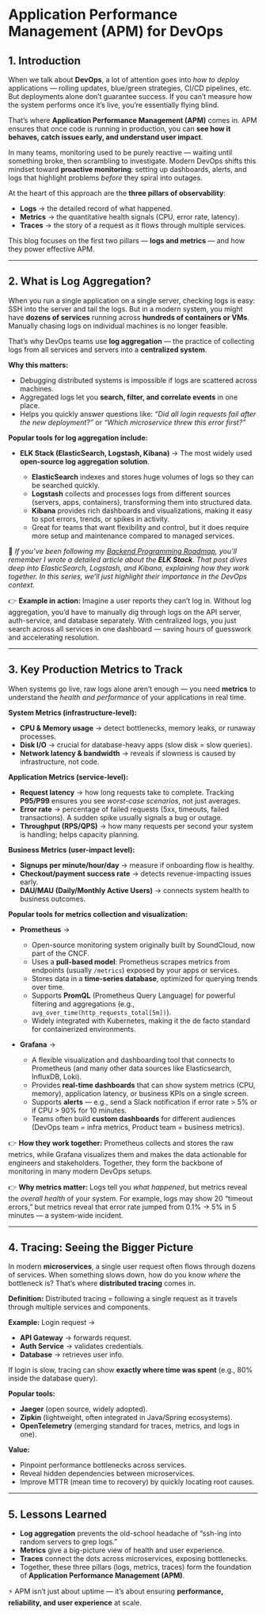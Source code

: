 # Application Performance Management (APM) for DevOps

## 1. Introduction

When we talk about **DevOps**, a lot of attention goes into *how to deploy* applications — rolling updates, blue/green strategies, CI/CD pipelines, etc. But deployments alone don’t guarantee success. If you can’t measure how the system performs once it’s live, you’re essentially flying blind.

That’s where **Application Performance Management (APM)** comes in. APM ensures that once code is running in production, you can **see how it behaves, catch issues early, and understand user impact**.

In many teams, monitoring used to be purely reactive — waiting until something broke, then scrambling to investigate. Modern DevOps shifts this mindset toward **proactive monitoring**: setting up dashboards, alerts, and logs that highlight problems *before* they spiral into outages.

At the heart of this approach are the **three pillars of observability**:

* **Logs** → the detailed record of what happened.
* **Metrics** → the quantitative health signals (CPU, error rate, latency).
* **Traces** → the story of a request as it flows through multiple services.

This blog focuses on the first two pillars — **logs and metrics** — and how they power effective APM.

---

## 2. What is Log Aggregation?

When you run a single application on a single server, checking logs is easy: SSH into the server and tail the logs. But in a modern system, you might have **dozens of services** running across **hundreds of containers or VMs**. Manually chasing logs on individual machines is no longer feasible.

That’s why DevOps teams use **log aggregation** — the practice of collecting logs from all services and servers into a **centralized system**.

**Why this matters:**

* Debugging distributed systems is impossible if logs are scattered across machines.
* Aggregated logs let you **search, filter, and correlate events** in one place.
* Helps you quickly answer questions like: *“Did all login requests fail after the new deployment?”* or *“Which microservice threw this error first?”*

**Popular tools for log aggregation include:**

* **ELK Stack (ElasticSearch, Logstash, Kibana)** → The most widely used **open-source log aggregation solution**.

  * **ElasticSearch** indexes and stores huge volumes of logs so they can be searched quickly.
  * **Logstash** collects and processes logs from different sources (servers, apps, containers), transforming them into structured data.
  * **Kibana** provides rich dashboards and visualizations, making it easy to spot errors, trends, or spikes in activity.
  * Great for teams that want flexibility and control, but it does require more setup and maintenance compared to managed services.

📌 *If you’ve been following my [Backend Programming Roadmap](../Roadmap_Backend/16_ElasticSearch_Kibana.md), you’ll remember I wrote a detailed article about the **ELK Stack**. That post dives deep into ElasticSearch, Logstash, and Kibana, explaining how they work together. In this series, we’ll just highlight their importance in the DevOps context.*

👉 **Example in action:** Imagine a user reports they can’t log in. Without log aggregation, you’d have to manually dig through logs on the API server, auth-service, and database separately. With centralized logs, you just search across all services in one dashboard — saving hours of guesswork and accelerating resolution.

---

## 3. Key Production Metrics to Track

When systems go live, raw logs alone aren’t enough — you need **metrics** to understand the *health and performance* of your applications in real time.

**System Metrics (infrastructure-level):**

* **CPU & Memory usage** → detect bottlenecks, memory leaks, or runaway processes.
* **Disk I/O** → crucial for database-heavy apps (slow disk = slow queries).
* **Network latency & bandwidth** → reveals if slowness is caused by infrastructure, not code.

**Application Metrics (service-level):**

* **Request latency** → how long requests take to complete. Tracking **P95/P99** ensures you see *worst-case scenarios*, not just averages.
* **Error rate** → percentage of failed requests (5xx, timeouts, failed transactions). A sudden spike usually signals a bug or outage.
* **Throughput (RPS/QPS)** → how many requests per second your system is handling; helps capacity planning.

**Business Metrics (user-impact level):**

* **Signups per minute/hour/day** → measure if onboarding flow is healthy.
* **Checkout/payment success rate** → detects revenue-impacting issues early.
* **DAU/MAU (Daily/Monthly Active Users)** → connects system health to business outcomes.

**Popular tools for metrics collection and visualization:**

* **Prometheus** →

  * Open-source monitoring system originally built by SoundCloud, now part of the CNCF.
  * Uses a **pull-based model**: Prometheus scrapes metrics from endpoints (usually `/metrics`) exposed by your apps or services.
  * Stores data in a **time-series database**, optimized for querying trends over time.
  * Supports **PromQL** (Prometheus Query Language) for powerful filtering and aggregations (e.g., `avg_over_time(http_requests_total[5m])`).
  * Widely integrated with Kubernetes, making it the de facto standard for containerized environments.

* **Grafana** →

  * A flexible visualization and dashboarding tool that connects to Prometheus (and many other data sources like Elasticsearch, InfluxDB, Loki).
  * Provides **real-time dashboards** that can show system metrics (CPU, memory), application latency, or business KPIs on a single screen.
  * Supports **alerts** — e.g., send a Slack notification if error rate > 5% or if CPU > 90% for 10 minutes.
  * Teams often build **custom dashboards** for different audiences (DevOps team = infra metrics, Product team = business metrics).

👉 **How they work together:** Prometheus collects and stores the raw metrics, while Grafana visualizes them and makes the data actionable for engineers and stakeholders. Together, they form the backbone of monitoring in many modern DevOps setups.

👉 **Why metrics matter:** Logs tell you *what happened*, but metrics reveal the *overall health* of your system. For example, logs may show 20 “timeout errors,” but metrics reveal that error rate jumped from 0.1% → 5% in 5 minutes — a system-wide incident.

---

## 4. Tracing: Seeing the Bigger Picture

In modern **microservices**, a single user request often flows through dozens of services. When something slows down, how do you know *where* the bottleneck is? That’s where **distributed tracing** comes in.

**Definition:**
Distributed tracing = following a single request as it travels through multiple services and components.

**Example:**
Login request →

* **API Gateway** → forwards request.
* **Auth Service** → validates credentials.
* **Database** → retrieves user info.

If login is slow, tracing can show **exactly where time was spent** (e.g., 80% inside the database query).

**Popular tools:**

* **Jaeger** (open source, widely adopted).
* **Zipkin** (lightweight, often integrated in Java/Spring ecosystems).
* **OpenTelemetry** (emerging standard for traces, metrics, and logs in one).

**Value:**

* Pinpoint performance bottlenecks across services.
* Reveal hidden dependencies between microservices.
* Improve MTTR (mean time to recovery) by quickly locating root causes.

---

## 5. Lessons Learned

* **Log aggregation** prevents the old-school headache of “ssh-ing into random servers to grep logs.”
* **Metrics** give a big-picture view of health and user experience.
* **Traces** connect the dots across microservices, exposing bottlenecks.
* Together, these three pillars (logs, metrics, traces) form the foundation of **Application Performance Management (APM)**.

⚡️ APM isn’t just about uptime — it’s about ensuring **performance, reliability, and user experience** at scale.
